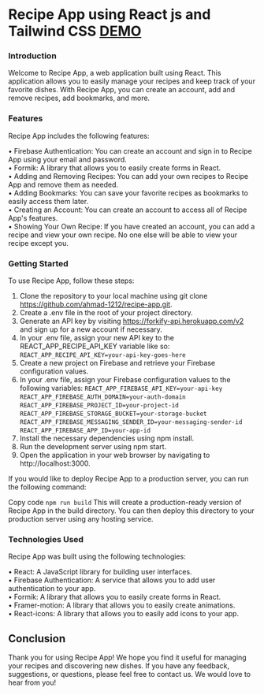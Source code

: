 # Recipe App using React js and Tailwind CSS [DEMO](https://recipe-app-38737.web.app/)

### Introduction
Welcome to Recipe App, a web application built using React. This application allows you to easily manage your recipes and keep track of your favorite dishes. With Recipe App, you can create an account, add and remove recipes, add bookmarks, and more.

### Features
Recipe App includes the following features:

&bull; Firebase Authentication: You can create an account and sign in to Recipe App using your email and password.<br>
&bull; Formik: A library that allows you to easily create forms in React.<br>
&bull; Adding and Removing Recipes: You can add your own recipes to Recipe App and remove them as needed.<br>
&bull; Adding Bookmarks: You can save your favorite recipes as bookmarks to easily access them later.<br>
&bull; Creating an Account: You can create an account to access all of Recipe App's features.<br>
&bull; Showing Your Own Recipe: If you have created an account, you can add a recipe and view your own recipe. No one else will be able to view your recipe except you.<br>

### Getting Started
To use Recipe App, follow these steps:

1. Clone the repository to your local machine using git clone https://github.com/ahmad-1212/recipe-app.git.
2. Create a .env file in the root of your project directory.
3. Generate an API key by visiting https://forkify-api.herokuapp.com/v2 and sign up for a new account if necessary.
4. In your .env file, assign your new API key to the REACT_APP_RECIPE_API_KEY variable like so:<br>
   ```REACT_APP_RECIPE_API_KEY=your-api-key-goes-here``` <br>
5. Create a new project on Firebase and retrieve your Firebase configuration values.
6. In your .env file, assign your Firebase configuration values to the following variables:
 ```REACT_APP_FIREBASE_API_KEY=your-api-key```<br>
```REACT_APP_FIREBASE_AUTH_DOMAIN=your-auth-domain```<br>
```REACT_APP_FIREBASE_PROJECT_ID=your-project-id```<br>
```REACT_APP_FIREBASE_STORAGE_BUCKET=your-storage-bucket```<br>
```REACT_APP_FIREBASE_MESSAGING_SENDER_ID=your-messaging-sender-id```<br>
```REACT_APP_FIREBASE_APP_ID=your-app-id```<br>
7. Install the necessary dependencies using npm install.
8. Run the development server using npm start.
9. Open the application in your web browser by navigating to http://localhost:3000.

If you would like to deploy Recipe App to a production server, you can run the following command:

Copy code
```npm run build```
This will create a production-ready version of Recipe App in the build directory. You can then deploy this directory to your production server using any hosting service.


### Technologies Used
Recipe App was built using the following technologies:

&bull; React: A JavaScript library for building user interfaces.<br>
&bull; Firebase Authentication: A service that allows you to add user authentication to your app.<br>
&bull; Formik: A library that allows you to easily create forms in React.<br>
&bull; Framer-motion: A library that allows you to easily create animations.<br>
&bull; React-icons: A library that allows you to easily add icons to your app.<br>

## Conclusion

Thank you for using Recipe App! We hope you find it useful for managing your recipes and discovering new dishes. If you have any feedback, suggestions, or questions, please feel free to contact us. We would love to hear from you!
